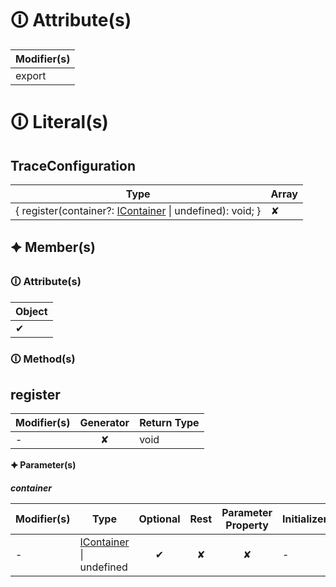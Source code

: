 # &#128712; Attribute(s)

| Modifier(s)                            |
|----------------------------------------|
| export |

# &#128712; Literal(s)

## TraceConfiguration

| Type                        | Array                           |
|-----------------------------|---------------------------------|
| { register(container?: [IContainer](https://hamedfathi.gitbook.io/aurelia-2-doc-api/kernel/interface/di/icontainer) &#124; undefined): void; } | ✘ |

## 🟆 Member(s)

### &#128712; Attribute(s)

| Object                        |
|-------------------------------|
| ✔ |

### &#128712; Method(s)

## register

| Modifier(s)                              | Generator                          | Return Type                       |
|------------------------------------------|:----------------------------------:|-----------------------------------|
| - | ✘ | void |

**&#128966; Parameter(s)**

_**container**_

| Modifier(s)                              | Type                        | Optional                           | Rest                          | Parameter Property                          | Initializer                       |
|------------------------------------------|-----------------------------|:----------------------------------:|:-----------------------------:|:-------------------------------------------:|-----------------------------------|
| - | [IContainer](https://hamedfathi.gitbook.io/aurelia-2-doc-api/kernel/interface/di/icontainer) &#124; undefined | ✔  | ✘ | ✘ | - |